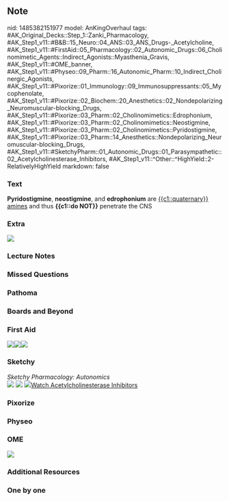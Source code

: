 ## Note
nid: 1485382151977
model: AnKingOverhaul
tags: #AK_Original_Decks::Step_1::Zanki_Pharmacology, #AK_Step1_v11::#B&B::15_Neuro::04_ANS::03_ANS_Drugs-_Acetylcholine, #AK_Step1_v11::#FirstAid::05_Pharmacology::02_Autonomic_Drugs::06_Cholinomimetic_Agents::Indirect_Agonists::Myasthenia_Gravis, #AK_Step1_v11::#OME_banner, #AK_Step1_v11::#Physeo::09_Pharm::16_Autonomic_Pharm::10_Indirect_Cholinergic_Agonists, #AK_Step1_v11::#Pixorize::01_Immunology::09_Immunosuppressants::05_Mycophenolate, #AK_Step1_v11::#Pixorize::02_Biochem::20_Anesthetics::02_Nondepolarizing_Neuromuscular-blocking_Drugs, #AK_Step1_v11::#Pixorize::03_Pharm::02_Cholinomimetics::Edrophonium, #AK_Step1_v11::#Pixorize::03_Pharm::02_Cholinomimetics::Neostigmine, #AK_Step1_v11::#Pixorize::03_Pharm::02_Cholinomimetics::Pyridostigmine, #AK_Step1_v11::#Pixorize::03_Pharm::14_Anesthetics::Nondepolarizing_Neuromuscular-blocking_Drugs, #AK_Step1_v11::#SketchyPharm::01_Autonomic_Drugs::01_Parasympathetic::02_Acetylcholinesterase_Inhibitors, #AK_Step1_v11::^Other::^HighYield::2-RelativelyHighYield
markdown: false

### Text
<div>
  <b>Pyridostigmine</b>, <b>neostigmine</b>, and <b>edrophonium</b>
  are <u>{{c1::quaternary}} amines</u> and thus <b>{{c1::do
  NOT}}</b> penetrate the CNS
</div>

### Extra
<img src="paste-46029164511723.jpg">

### Lecture Notes


### Missed Questions


### Pathoma


### Boards and Beyond


### First Aid
<img src="paste-594986114482179.jpg"><img src=
"paste-296236779307011.jpg"><img src="paste-337850717437955.jpg">

### Sketchy
<div>
  <i>Sketchy Pharmacology: Autonomics</i>
</div><img src="Screen%20Shot%202019-09-05%20at%205.33.34%20PM.png"
class="resizer"> <img src=
"Screen%20Shot%202019-09-23%20at%209.15.01%20AM.png" class=
"resizer"> <img src=
"Screen%20Shot%202019-09-23%20at%209.15.08%20AM.png" class=
"resizer"><a href=
"https://dashboard.sketchy.com/study/medical/courses/medical-pharmacology/units/medical-pharmacology-autonomic-drugs/videos/medical-pharmacology-autonomic-drugs-parasympathetic-acetylcholinesterase-inhibitors?utm_source=anki&utm_medium=partnership&utm_campaign=february_update&utm_content=medical">Watch
Acetylcholinesterase Inhibitors</a>

### Pixorize


### Physeo


### OME
<div class="ome-widget">
  <a href="https://onlinemeded.org?ref=anki"><img src=
  "_OME_AnkiFlashcards_General_3.png"></a>
</div>

### Additional Resources


### One by one

